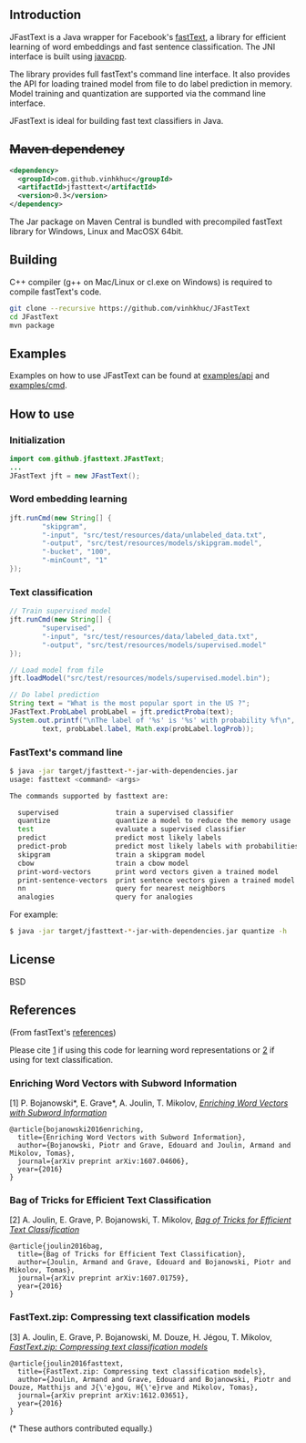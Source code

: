 ## Introduction
JFastText is a Java wrapper for Facebook's [fastText](https://github.com/facebookresearch/fastText), 
a library for efficient learning of word embeddings and fast sentence classification. The JNI interface
is built using [javacpp](https://github.com/bytedeco/javacpp).

The library provides full fastText's command line interface. It also provides the API for
loading trained model from file to do label prediction in memory. Model training and quantization
are supported via the command line interface.

JFastText is ideal for building fast text classifiers in Java.

## ~~Maven dependency~~
```xml
<dependency>
  <groupId>com.github.vinhkhuc</groupId>
  <artifactId>jfasttext</artifactId>
  <version>0.3</version>
</dependency>
```
The Jar package on Maven Central is bundled with precompiled fastText library for Windows, Linux and
MacOSX 64bit.

## Building
C++ compiler (g++ on Mac/Linux or cl.exe on Windows) is required to compile fastText's code.

```bash
git clone --recursive https://github.com/vinhkhuc/JFastText
cd JFastText
mvn package
```

## Examples
Examples on how to use JFastText can be found at [examples/api](examples/api) and [examples/cmd](examples/cmd).

## How to use

### Initialization

```java
import com.github.jfasttext.JFastText;
...
JFastText jft = new JFastText();
```

### Word embedding learning
```java
jft.runCmd(new String[] {
        "skipgram",
        "-input", "src/test/resources/data/unlabeled_data.txt",
        "-output", "src/test/resources/models/skipgram.model",
        "-bucket", "100",
        "-minCount", "1"
});
```

### Text classification
```java
// Train supervised model
jft.runCmd(new String[] {
        "supervised",
        "-input", "src/test/resources/data/labeled_data.txt",
        "-output", "src/test/resources/models/supervised.model"
});

// Load model from file
jft.loadModel("src/test/resources/models/supervised.model.bin");

// Do label prediction
String text = "What is the most popular sport in the US ?";
JFastText.ProbLabel probLabel = jft.predictProba(text);
System.out.printf("\nThe label of '%s' is '%s' with probability %f\n",
        text, probLabel.label, Math.exp(probLabel.logProb));
```

### FastText's command line
```bash
$ java -jar target/jfasttext-*-jar-with-dependencies.jar
usage: fasttext <command> <args>

The commands supported by fasttext are:

  supervised              train a supervised classifier
  quantize                quantize a model to reduce the memory usage
  test                    evaluate a supervised classifier
  predict                 predict most likely labels
  predict-prob            predict most likely labels with probabilities
  skipgram                train a skipgram model
  cbow                    train a cbow model
  print-word-vectors      print word vectors given a trained model
  print-sentence-vectors  print sentence vectors given a trained model
  nn                      query for nearest neighbors
  analogies               query for analogies

```

For example:

```bash
$ java -jar target/jfasttext-*-jar-with-dependencies.jar quantize -h
```

## License
BSD

## References
(From fastText's [references](https://github.com/facebookresearch/fastText#references))

Please cite [1](#enriching-word-vectors-with-subword-information) if using this code for learning word representations or [2](#bag-of-tricks-for-efficient-text-classification) if using for text classification.

### Enriching Word Vectors with Subword Information

[1] P. Bojanowski\*, E. Grave\*, A. Joulin, T. Mikolov, [*Enriching Word Vectors with Subword Information*](https://arxiv.org/abs/1607.04606)

```
@article{bojanowski2016enriching,
  title={Enriching Word Vectors with Subword Information},
  author={Bojanowski, Piotr and Grave, Edouard and Joulin, Armand and Mikolov, Tomas},
  journal={arXiv preprint arXiv:1607.04606},
  year={2016}
}
```

### Bag of Tricks for Efficient Text Classification

[2] A. Joulin, E. Grave, P. Bojanowski, T. Mikolov, [*Bag of Tricks for Efficient Text Classification*](https://arxiv.org/abs/1607.01759)

```
@article{joulin2016bag,
  title={Bag of Tricks for Efficient Text Classification},
  author={Joulin, Armand and Grave, Edouard and Bojanowski, Piotr and Mikolov, Tomas},
  journal={arXiv preprint arXiv:1607.01759},
  year={2016}
}
```

### FastText.zip: Compressing text classification models

[3] A. Joulin, E. Grave, P. Bojanowski, M. Douze, H. Jégou, T. Mikolov, [*FastText.zip: Compressing text classification models*](https://arxiv.org/abs/1612.03651)

```
@article{joulin2016fasttext,
  title={FastText.zip: Compressing text classification models},
  author={Joulin, Armand and Grave, Edouard and Bojanowski, Piotr and Douze, Matthijs and J{\'e}gou, H{\'e}rve and Mikolov, Tomas},
  journal={arXiv preprint arXiv:1612.03651},
  year={2016}
}
```

(\* These authors contributed equally.)
